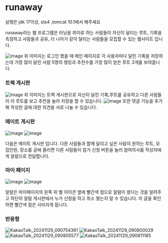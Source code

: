 # runaway

실행은 jdk 17이상, sts4 ,tomcat 10.1에서 해주세요

runaway라는 웹 프로그램은 러닝을 취미로 하는 사람들이 자신이 달리는 루트, 기록을 측정하고 사람들과 공유, 더 나아가 같이 달리는 사람들을 모집할 수 있는 웹사이트 입니다.

![image](https://github.com/user-attachments/assets/adb5eab3-bdab-4769-afe6-81741389638e)
위 이미지는 로그인 했을 때 메인 페이지로 각 사용자마다 달린 기록을 저장하는데 가장 많이 달린 사람 5명의 랭킹과
추천수를 가장 많이 받은 루트 3개를 보여줍니다.

### 트랙 게시판
![image](https://github.com/user-attachments/assets/0981e30f-05ef-4710-ac60-7d12b2ee3d3d)
위 이미지는 트랙 게시판으로 자신이 달린 기록,루트를 공유하고 다른 사람들이 이 루트를 보고 추천을 눌러 저장을 할 수 있습니다.
![image](https://github.com/user-attachments/assets/1b69f8c8-39f1-470d-99fe-7b28317f14fc)
또한 댓글 기능을 추가해 작성한 글에 대한 의견을 서로 나눌 수 있습니다.

### 메이트 게시판
![image](https://github.com/user-attachments/assets/f46616c2-ace7-410d-8c92-23722fda856e)
![image](https://github.com/user-attachments/assets/78ff1dca-e6e5-47f7-bd9e-d3810867d341)


다음은 메이트 게시판 입니다.
다른 사람들과 함께 달리고 싶은 사람이 원하는 루트, 모집인원, 장소를 글에 올리면 다른 사람들이 참가 신청 버튼을 눌러 참여의사를 작성자에게 알람으로 전달합니다.

### 마이 페이지
![image](https://github.com/user-attachments/assets/8de0e88a-e773-4d51-848d-d8a94cf941a8)
![image](https://github.com/user-attachments/assets/6c51ae86-53d0-4c5f-b7af-ded097d9630f)

알람은 마이페이지의 왼쪽 위 벨 아이콘 옆에 빨간색 점으로 알람이 왔다는 것을 알려주고 하단의 알람 게시판에서 누가 신청을 하고 취소 했는지 알 수 있습니다.
이 글을 확인하면 빨간색 점은 사라지게 됩니다.

### 반응형
![KakaoTalk_20241129_090754361](https://github.com/user-attachments/assets/bce5d65f-9749-42cc-a2f4-0a0028f8afbe)
![KakaoTalk_20241129_090800029](https://github.com/user-attachments/assets/bed0881a-9ec1-4e8a-ad6e-9b0db183314e)
![KakaoTalk_20241129_090805577](https://github.com/user-attachments/assets/8f2d9df7-8376-4c6d-94a7-aa3577ab5aea)
![KakaoTalk_20241129_090811185](https://github.com/user-attachments/assets/6909047f-01fb-45d6-bae0-283c18697ff8)




